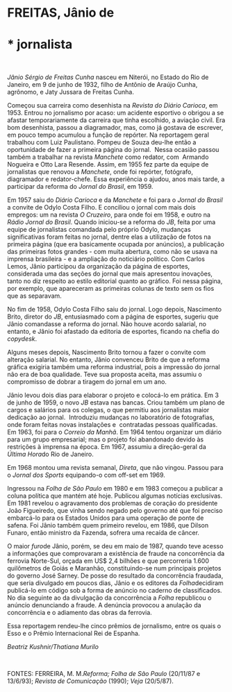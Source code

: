 **FREITAS, Jânio de**
=====================

\* jornalista
=============

 

*Jânio Sérgio de Freitas Cunha* nasceu em Niterói, no Estado do Rio de
Janeiro, em 9 de junho de 1932, filho de Antônio de Araújo Cunha,
agrônomo, e Jaty Jussara de Freitas Cunha.

Começou sua carreira como desenhista na *Revista do Diário* *Carioca*,
em 1953. Entrou no jornalismo por acaso: um acidente esportivo o obrigou
a se afastar temporariamente da carreira que tinha escolhido, a aviação
civil. Era bom desenhista, passou a diagramador, mas, como já gostava de
escrever, em pouco tempo acumulou a função de repórter. Na reportagem
geral trabalhou com Luiz Paulistano. Pompeu de Souza deu-lhe então a
oportunidade de fazer a primeira página do jornal.  Nessa ocasião passou
também a trabalhar na revista *Manchete* como redator, com  Armando
Nogueira e Otto Lara Resende. Assim, em 1955 fez parte da equipe de
jornalistas que renovou a *Manchete*, onde foi repórter, fotógrafo,
diagramador e redator-chefe. Essa experiência o ajudou, anos mais tarde,
a participar da reforma do *Jornal do Brasil*, em 1959.

Em 1957 saiu do *Diário Carioca* e da *Manchete* e foi para o *Jornal do
Brasil* a convite de Odylo Costa Filho. E conciliou o jornal com mais
dois empregos: um na revista *O Cruzeiro*, para onde foi em 1958, e
outro na *Rádio Jornal do Brasil*. Quando iniciou-se a reforma do *JB*,
feita por uma equipe de jornalistas comandada pelo próprio Odylo,
mudanças significativas foram feitas no jornal, dentre elas a utilização
de fotos na primeira página (que era basicamente ocupada por anúncios),
a publicação das primeiras fotos grandes - com muita abertura, como não
se usava na imprensa brasileira - e a ampliação do noticiário político.
Com Carlos Lemos, Jânio participou da organização da página de esportes,
considerada uma das seções do jornal que mais apresentou inovações,
tanto no diz respeito ao estilo editorial quanto ao gráfico. Foi nessa
página, por exemplo, que apareceram as primeiras colunas de texto sem os
fios que as separavam.

No fim de 1958, Odylo Costa Filho saiu do jornal. Logo depois,
Nascimento Brito, diretor do *JB*, entusiasmado com a página de
esportes, sugeriu que Jânio comandasse a reforma do jornal. Não houve
acordo salarial, no entanto, e Jânio foi afastado da editoria de
esportes, ficando na chefia do *copydesk*.

Alguns meses depois, Nascimento Brito tornou a fazer o convite com
alteração salarial. No entanto, Jânio convenceu Brito de que a reforma
gráfica exigiria também uma reforma industrial, pois a impressão do
jornal não era de boa qualidade. Teve sua proposta aceita, mas assumiu o
compromisso de dobrar a tiragem do jornal em um ano.

Jânio levou dois dias para elaborar o projeto e colocá-lo em prática. Em
3 de junho de 1959, o novo *JB* estava nas bancas. Criou também um plano
de cargos e salários para os colegas, o que permitiu aos jornalistas
maior dedicação ao jornal.  Introduziu mudanças no laboratório de
fotografias, onde foram feitas novas instalações e  contratadas pessoas
qualificadas.  Em 1963, foi para o *Correio da Manhã*. Em 1964 tentou
organizar um diário para um grupo empresarial; mas o projeto foi
abandonado devido às restrições à imprensa na época. Em 1967, assumiu a
direção-geral da *Última Hora*do Rio de Janeiro. 

Em 1968 montou uma revista semanal, *Direta*, que não vingou. Passou
para o *Jornal dos Sports* equipando-o com off-set em 1969.

Ingressou na *Folha de São Paulo* em 1980 e em 1983 começou a publicar a
coluna política que mantém até hoje. Publicou algumas notícias
exclusivas. Em 1981 revelou o agravamento dos problemas de coração do
presidente João Figueiredo, que vinha sendo negado pelo governo até que
foi preciso embarcá-lo para os Estados Unidos para uma operação de ponte
de safena. Foi Jânio também quem primeiro revelou, em 1986, que Dilson
Funaro, então ministro da Fazenda, sofrera uma recaída de câncer.

O maior *furo*de Jânio, porém, se deu em maio de 1987, quando teve
acesso a informações que comprovaram a existência de fraude na
concorrência da ferrovia Norte-Sul, orçada em US\$ 2,4 bilhões e que
percorreria 1.600 quilômetros de Goiás e Maranhão, constituindo-se num
principais projetos do governo José Sarney. De posse do resultado da
concorrência fraudada, que seria divulgado em poucos dias, Jânio e os
editores da *Folha*decidiram publicá-lo em código sob a forma de anúncio
no caderno de classificados. No dia seguinte ao da divulgação da
concorrência a *Folha* republicou o anúncio denunciando a fraude. A
denúncia provocou a anulação da concorrência e o adiamento das obras da
ferrovia.

Essa reportagem rendeu-lhe cinco prêmios de jornalismo, entre os quais o
Esso e o Prêmio Internacional Rei de Espanha. 

*Beatriz Kushnir/Thatiana Murilo*

 

FONTES: FERREIRA, M. M.*Reforma; Folha de São* *Paulo* (20/11/87 e
13/6/93); *Revista de Comunicação* (1990); *Veja* (20/5/87).
